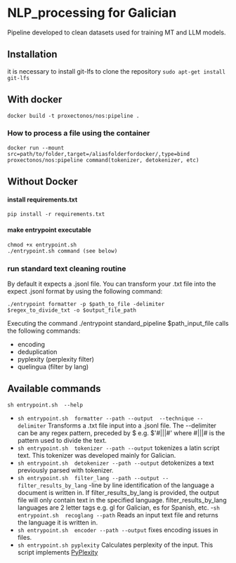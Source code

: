# NLP_processing for Galician
Pipeline developed to clean datasets used for training MT and LLM models.
## Installation

it is necessary to install git-lfs to clone the repository
``
sudo apt-get install git-lfs
``

## With docker
``
docker build -t proxectonos/nos:pipeline .
``
### How to process a file using the container

``
docker run --mount src=path/to/folder,target=/aliasfolderfordocker/,type=bind proxectonos/nos:pipeline command(tokenizer, detokenizer, etc) 
``

## Without Docker
#### install requirements.txt
``
pip install -r requirements.txt
``

#### make entrypoint executable
```
chmod +x entrypoint.sh
./entrypoint.sh command (see below)
```
### run standard text cleaning routine
By default it expects a .jsonl file. You can transform your .txt file into the expect .jsonl format by using the following command:
```
./entrypoint formatter -p $path_to_file -delimiter $regex_to_divide_txt -o $output_file_path
```
 Executing the command ./entrypoint standard_pipeline $path_input_file calls the following commands:
- encoding
- deduplication
- pyplexity (perplexity filter)
- quelingua (filter by lang)


## Available commands
``
sh entrypoint.sh  --help
``

- ``
sh entrypoint.sh  formatter --path --output  --technique --delimiter
``
Transforms a .txt file input into a .jsonl file. The --delimiter can be any  regex pattern, preceded by $ e.g. $'#\|\|\|#' where  #\|\|\|# is the pattern used to divide the text.
- ``
sh entrypoint.sh  tokenizer --path --output
``
tokenizes a latin script text. This tokenizer was developed mainly for Galician.
- ``
sh entrypoint.sh  detokenizer --path --output
``
detokenizes a text previously parsed with tokenizer.
- ``
sh entrypoint.sh  filter_lang --path --output --filter_results_by_lang
``
-line by line identification of the language a document is written in. If filter_results_by_lang is provided, the output file will only contain text in the specified language. filter_results_by_lang languages are 2 letter tags e.g. gl for Galician, es for Spanish, etc.
-``
sh entrypoint.sh  recoglang --path
``
Reads an input text file and returns the language it is written in.
- ``
sh entrypoint.sh  encoder --path --output
``
fixes encoding issues in files.
- ``
sh entrypoint.sh pyplexity
``
Calculates perplexity of the input. This script implements [PyPlexity](https://github.com/citiususc/pyplexity.git)
